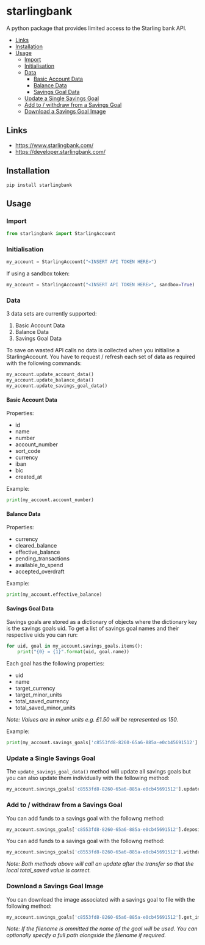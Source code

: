 # starlingbank

A python package that provides limited access to the Starling bank API.

* [Links](#Links)
* [Installation](#Installation)
* [Usage](#Usage)
  * [Import](#Import)
  * [Initialisation](#Initialisation)
  * [Data](#Data)
    * [Basic Account Data](#Basic%20Account%20Data)
    * [Balance Data](#Balance%20Data)
    * [Savings Goal Data](#Savings%20Goal%20Data)
  * [Update a Single Savings Goal](#Update%20a%20Single%20Savings%20Goal)
  * [Add to / withdraw from a Savings Goal](#Add%20to%20%2F%20withdraw%20from%20a%20Savings%20Goal)
  * [Download a Savings Goal Image](#Download%20a%20Savings%20Goal%20Image)


## Links

* https://www.starlingbank.com/
* https://developer.starlingbank.com/

## Installation
```shell
pip install starlingbank
```

## Usage
### Import
```python
from starlingbank import StarlingAccount
```

### Initialisation
```python
my_account = StarlingAccount("<INSERT API TOKEN HERE>")
```
If using a sandbox token:
```python
my_account = StarlingAccount("<INSERT API TOKEN HERE>", sandbox=True)
```

### Data
3 data sets are currently supported:

1. Basic Account Data
2. Balance Data
3. Savings Goal Data

To save on wasted API calls no data is collected when you initialise a StarlingAccount. You have to request / refresh each set of data as required with the following commands:

```python
my_account.update_account_data()
my_account.update_balance_data()
my_account.update_savings_goal_data()
```

#### Basic Account Data
Properties:

* id
* name
* number
* account_number
* sort_code
* currency
* iban
* bic
* created_at

Example:
```python
print(my_account.account_number)
```

#### Balance Data
Properties:

* currency
* cleared_balance
* effective_balance
* pending_transactions
* available_to_spend
* accepted_overdraft

Example:

```python
print(my_account.effective_balance)
```

#### Savings Goal Data
Savings goals are stored as a dictionary of objects where the dictionary key is the savings goals uid. To get a list of savings goal names and their respective uids you can run:

```python
for uid, goal in my_account.savings_goals.items():
    print("{0} = {1}".format(uid, goal.name))
```

Each goal has the following properties:

* uid
* name
* target_currency
* target_minor_units
* total_saved_currency
* total_saved_minor_units

_Note: Values are in minor units e.g. £1.50 will be represented as 150._

Example:
```python
print(my_account.savings_goals['c8553fd8-8260-65a6-885a-e0cb45691512'].total_saved_minor_units)
```

### Update a Single Savings Goal
The `update_savings_goal_data()` method will update all savings goals but you can also update them individually with the following method:
```python
my_account.savings_goals['c8553fd8-8260-65a6-885a-e0cb45691512'].update()
```

### Add to / withdraw from a Savings Goal
You can add funds to a savings goal with the followng method:
```python
my_account.savings_goals['c8553fd8-8260-65a6-885a-e0cb45691512'].deposit(1000)
```

You can add funds to a savings goal with the followng method:
```python
my_account.savings_goals['c8553fd8-8260-65a6-885a-e0cb45691512'].withdraw(1000)
```

_Note: Both methods above will call an update after the transfer so that the local total_saved value is correct._

### Download a Savings Goal Image
You can download the image associated with a savings goal to file with the following method:
```python
my_account.savings_goals['c8553fd8-8260-65a6-885a-e0cb45691512'].get_image('<YOUR CHOSEN FILENAME>.png')
```
_Note: If the filename is ommitted the name of the goal will be used. You can optionally specify a full path alongside the filename if required._
